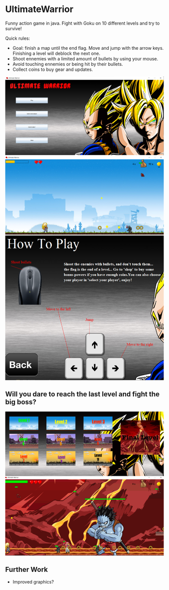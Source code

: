 # UltimateWarrior
 Funny action game in java. Fight with Goku on 10 different levels and try to survive!
 
 
 Quick rules:
 - Goal: finish a map until the end flag. Move and jump with the arrow keys. Finishing a level will deblock the next one.
 - Shoot ennemies with a limited amount of bullets by using your mouse. 
 - Avoid touching ennemies or being hit by their bullets.
 - Collect coins to buy gear and updates.
 
 ![game manu](screenshots/menu.png)
 ![game example](screenshots/game1.png)
 ![how to play](screenshots/howtoplay.png)

 
 ## Will you dare to reach the last level and fight the big boss? ##
 ![all levels](screenshots/alllevels.png)
 ![last level](screenshots/lastlevel.png)
 
 ## Further Work ##
 - Improved graphics?
